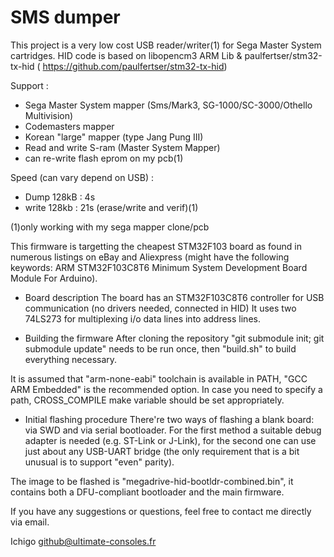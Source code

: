 # SMS dumper

This project is a very low cost USB reader/writer(1) for Sega Master System cartridges.
HID code is based on libopencm3 ARM Lib & paulfertser/stm32-tx-hid ( https://github.com/paulfertser/stm32-tx-hid)

Support :
* Sega Master System mapper (Sms/Mark3, SG-1000/SC-3000/Othello Multivision)
* Codemasters mapper
* Korean "large" mapper (type Jang Pung III)
* Read and write S-ram (Master System Mapper)
* can re-write flash eprom on my pcb(1)

Speed (can vary depend on USB) :
* Dump 128kB : 4s
* write 128kb : 21s (erase/write and verif)(1)

(1)only working with my sega mapper clone/pcb

This firmware is targetting the cheapest STM32F103 board as found in
numerous listings on eBay and Aliexpress (might have the following
keywords: ARM STM32F103C8T6 Minimum System Development Board Module
For Arduino).

* Board description
The board has an STM32F103C8T6 controller for USB communication
(no drivers needed, connected in HID) 
It uses two 74LS273 for multiplexing i/o data lines into address lines.

* Building the firmware
After cloning the repository "git submodule init; git submodule
update" needs to be run once, then "build.sh" to build everything
necessary.

It is assumed that "arm-none-eabi" toolchain is available in PATH,
"GCC ARM Embedded" is the recommended option. In case you need to
specify a path, CROSS_COMPILE make variable should be set
appropriately.

* Initial flashing procedure
There're two ways of flashing a blank board: via SWD and via serial
bootloader. For the first method a suitable debug adapter is needed
(e.g. ST-Link or J-Link), for the second one can use just about any
USB-UART bridge (the only requirement that is a bit unusual is to
support "even" parity).

The image to be flashed is "megadrive-hid-bootldr-combined.bin", it
contains both a DFU-compliant bootloader and the main firmware. 

If you have any suggestions or questions, feel free to contact me
directly via email.

Ichigo <github@ultimate-consoles.fr>
